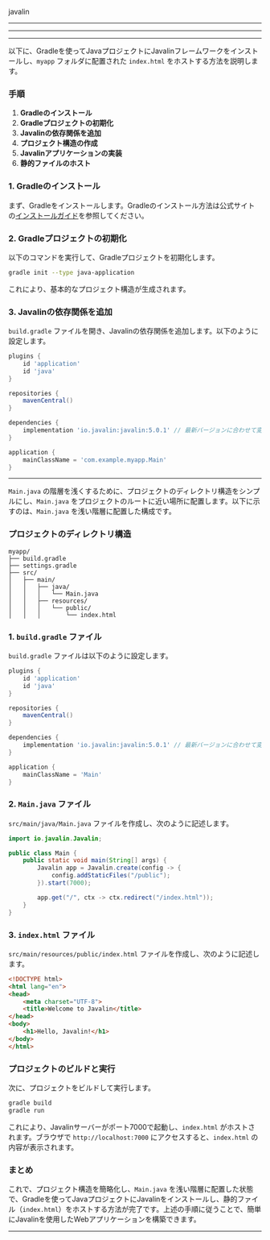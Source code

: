 javalin


---
---
---

以下に、Gradleを使ってJavaプロジェクトにJavalinフレームワークをインストールし、`myapp` フォルダに配置された `index.html` をホストする方法を説明します。

### 手順

1. **Gradleのインストール**
2. **Gradleプロジェクトの初期化**
3. **Javalinの依存関係を追加**
4. **プロジェクト構造の作成**
5. **Javalinアプリケーションの実装**
6. **静的ファイルのホスト**

### 1. Gradleのインストール

まず、Gradleをインストールします。Gradleのインストール方法は公式サイトの[インストールガイド](https://gradle.org/install/)を参照してください。

### 2. Gradleプロジェクトの初期化

以下のコマンドを実行して、Gradleプロジェクトを初期化します。

```bash
gradle init --type java-application
```

これにより、基本的なプロジェクト構造が生成されます。

### 3. Javalinの依存関係を追加

`build.gradle` ファイルを開き、Javalinの依存関係を追加します。以下のように設定します。

```gradle
plugins {
    id 'application'
    id 'java'
}

repositories {
    mavenCentral()
}

dependencies {
    implementation 'io.javalin:javalin:5.0.1' // 最新バージョンに合わせて変更
}

application {
    mainClassName = 'com.example.myapp.Main'
}
```




---

`Main.java` の階層を浅くするために、プロジェクトのディレクトリ構造をシンプルにし、`Main.java` をプロジェクトのルートに近い場所に配置します。以下に示すのは、`Main.java` を浅い階層に配置した構成です。

### プロジェクトのディレクトリ構造

```
myapp/
├── build.gradle
├── settings.gradle
├── src/
│   ├── main/
│   │   ├── java/
│   │   │   └── Main.java
│   │   ├── resources/
│   │   │   └── public/
│   │   │       └── index.html
```

### 1. `build.gradle` ファイル

`build.gradle` ファイルは以下のように設定します。

```gradle
plugins {
    id 'application'
    id 'java'
}

repositories {
    mavenCentral()
}

dependencies {
    implementation 'io.javalin:javalin:5.0.1' // 最新バージョンに合わせて変更
}

application {
    mainClassName = 'Main'
}
```

### 2. `Main.java` ファイル

`src/main/java/Main.java` ファイルを作成し、次のように記述します。

```java
import io.javalin.Javalin;

public class Main {
    public static void main(String[] args) {
        Javalin app = Javalin.create(config -> {
            config.addStaticFiles("/public");
        }).start(7000);

        app.get("/", ctx -> ctx.redirect("/index.html"));
    }
}
```

### 3. `index.html` ファイル

`src/main/resources/public/index.html` ファイルを作成し、次のように記述します。

```html
<!DOCTYPE html>
<html lang="en">
<head>
    <meta charset="UTF-8">
    <title>Welcome to Javalin</title>
</head>
<body>
    <h1>Hello, Javalin!</h1>
</body>
</html>
```

### プロジェクトのビルドと実行

次に、プロジェクトをビルドして実行します。

```bash
gradle build
gradle run
```

これにより、Javalinサーバーがポート7000で起動し、`index.html` がホストされます。ブラウザで `http://localhost:7000` にアクセスすると、`index.html` の内容が表示されます。

### まとめ

これで、プロジェクト構造を簡略化し、`Main.java` を浅い階層に配置した状態で、Gradleを使ってJavaプロジェクトにJavalinをインストールし、静的ファイル（`index.html`）をホストする方法が完了です。上述の手順に従うことで、簡単にJavalinを使用したWebアプリケーションを構築できます。

---
